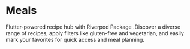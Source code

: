 # Meals
Flutter-powered recipe hub with Riverpod Package .Discover a diverse range of recipes, apply filters like gluten-free and vegetarian, and easily mark your favorites for quick access and meal planning.
